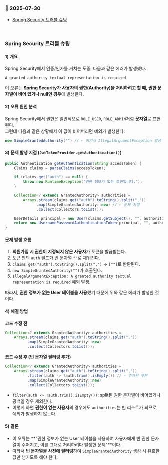### :link: 2025-07-30
- [Spring Security 트러블 슈팅](#1-spring-security-트러블-슈팅)
 
&nbsp;
### Spring Security 트러블 슈팅
#### 1) 개요
Spring Security에서 인증/인가를 거치는 도중, 다음과 같은 에러가 발생했다.   

```text
A granted authority textual representation is required
```

이 오류는 **Spring Security가 사용자의 권한(Authority)을 처리하려고 할 때, 권한 문자열이 비어 있거나 null인 경우**에 발생한다.

#### 2) 오류 원인 분석

Spring Security에서 권한은 일반적으로 `ROLE_USER`, `ROLE_ADMIN`처럼 **문자열**로 표현된다.  
그런데 다음과 같은 상황에서 이 값이 비어버리면 예외가 발생한다:

```java
new SimpleGrantedAuthority("") // ← 여기서 IllegalArgumentException 발생
```

#### 3) 문제 발생 지점 (`JwtTokenProvider.getAuthentication()`)

```java
public Authentication getAuthentication(String accessToken) {
    Claims claims = parseClaims(accessToken);

    if (claims.get("auth") == null) {
        throw new RuntimeException("권한 정보가 없는 토큰입니다.");
    }

    Collection<? extends GrantedAuthority> authorities =
        Arrays.stream(claims.get("auth").toString().split(","))
              .map(SimpleGrantedAuthority::new) // ← 문제 지점
              .collect(Collectors.toList());

    UserDetails principal = new User(claims.getSubject(), "", authorities);
    return new UsernamePasswordAuthenticationToken(principal, "", authorities);
}
```

#### 문제 발생 흐름

1. **회원가입 시 권한이 지정되지 않은 사용자**가 토큰을 발급받는다.
2. 토큰 안의 `auth` 필드가 빈 문자열 `""`로 채워진다.
3. `claims.get("auth").toString().split(",")` → `[""]`로 반환된다.
4. `new SimpleGrantedAuthority("")`가 호출된다.
5. `IllegalArgumentException: A granted authority textual representation is required` 예외 발생.   

따라서, **권한 정보가 없는 User 테이블을 사용**했기 때문에 위와 같은 에러가 발생한 것이다.

#### 4) 해결 방법

**코드 수정 전**

```java
Collection<? extends GrantedAuthority> authorities =
    Arrays.stream(claims.get("auth").toString().split(","))
          .map(SimpleGrantedAuthority::new)
          .collect(Collectors.toList());
```

**코드 수정 후 (빈 문자열 필터링 추가)**

```java
Collection<? extends GrantedAuthority> authorities =
    Arrays.stream(claims.get("auth").toString().split(","))
          .filter(auth -> !auth.trim().isEmpty()) // ← 추가된 부분
          .map(SimpleGrantedAuthority::new)
          .collect(Collectors.toList());
```

* `filter(auth -> !auth.trim().isEmpty())`:
  split된 권한 문자열이 비어있거나 공백일 경우 제외한다.
* 이렇게 하면 **권한이 없는 사용자**의 경우에도 `authorities`는 빈 리스트가 되므로, 예외가 발생하지 않는다.

#### 5) 결론

* 이 오류는 \*\*"권한 정보가 없는 User 테이블을 사용하여 사용자에게 빈 권한 문자열이 주어지고, 이를 그대로 처리하려다 발생한 문제"\*\*이다.
* 따라서 **빈 문자열을 사전에 필터링**하여 `SimpleGrantedAuthority` 생성 시 유효한 값만 넘기도록 해야 한다.
